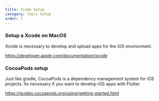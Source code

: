 ```yaml
---
title: Xcode Setup
category: Tools Setup
order: 1
---
```


### Setup a Xcode on MacOS
Xcode is necessary to develop and upload apps for the iOS environment. 

https://developer.apple.com/documentation/xcode

### CocoaPods setup
Just like gradle, CocoaPods is a dependency management system for iOS projects. Its necessary if you want to develop iOS apps with Flutter.

https://guides.cocoapods.org/using/getting-started.html
